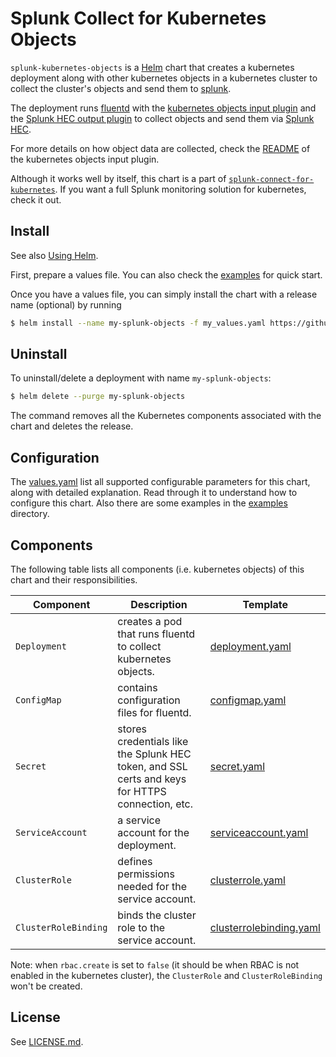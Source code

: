 # Splunk Collect for Kubernetes Objects #

`splunk-kubernetes-objects` is a [Helm](https://github.com/kubernetes/helm) chart that creates a kubernetes deployment along with other kubernetes objects in a kubernetes cluster to collect the cluster's objects and send them to [splunk](https://www.splunk.com/).

The deployment runs [fluentd](https://www.fluentd.org/) with the [kubernetes objects input plugin](https://github.com/splunk/fluent-plugin-kubernetes-objects) and the [Splunk HEC output plugin](https://github.com/splunk/fluent-plugin-splunk-hec) to collect objects and send them via [Splunk HEC](http://docs.splunk.com/Documentation/Splunk/7.1.0/Data/AboutHEC).

For more details on how object data are collected, check the [README](https://github.com/splunk/fluent-plugin-kubernetes-objects/blob/master/README.md) of the kubernetes objects input plugin.

Although it works well by itself, this chart is a part of [`splunk-connect-for-kubernetes`](https://github.com/splunk/splunk-connect-for-kubernetes). If you want a full Splunk monitoring solution for kubernetes, check it out.

## Install ##

See also [Using Helm](https://docs.helm.sh/using_helm/#using-helm).

First, prepare a values file. You can also check the [examples](examples) for quick start.

Once you have a values file, you can simply install the chart with a release name (optional) by running

```bash
$ helm install --name my-splunk-objects -f my_values.yaml https://github.com/splunk/splunk-connect-for-kubernetes/releases/download/1.4.2/splunk-kubernetes-objects-1.4.2.tgz
```

## Uninstall ##

To uninstall/delete a deployment with name `my-splunk-objects`:

```bash
$ helm delete --purge my-splunk-objects
```

The command removes all the Kubernetes components associated with the chart and deletes the release.

## Configuration ##

The [values.yaml](values.yaml) list all supported configurable parameters for this chart, along with detailed explanation. Read through it to understand how to configure this chart. Also there are some examples in the [examples](examples) directory.

## Components

The following table lists all components (i.e. kubernetes objects) of this chart and their responsibilities.

Component | Description | Template
--- | --- | ---
`Deployment` | creates a pod that runs fluentd to collect kubernetes objects. | [deployment.yaml](templates/deployment.yaml)
`ConfigMap` | contains configuration files for fluentd. | [configmap.yaml](templates/configmap.yaml)
`Secret` | stores credentials like the Splunk HEC token, and SSL certs and keys for HTTPS connection, etc. | [secret.yaml](templates/secret.yaml)
`ServiceAccount` | a service account for the deployment. | [serviceaccount.yaml](templates/serviceaccount.yaml)
`ClusterRole` | defines permissions needed for the service account. | [clusterrole.yaml](templates/clusterrole.yaml)
`ClusterRoleBinding` | binds the cluster role to the service account. | [clusterrolebinding.yaml](templates/clusterrolebinding.yaml)

Note: when `rbac.create` is set to `false` (it should be when RBAC is not enabled in the kubernetes cluster), the `ClusterRole` and `ClusterRoleBinding` won't be created.

## License ##

See [LICENSE.md](LICENSE.md).

